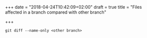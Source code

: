 +++
date = "2018-04-24T10:42:09+02:00"
draft = true
title = "Files affected in a branch compared with other branch"

+++

```
git diff --name-only <other branch>
```
